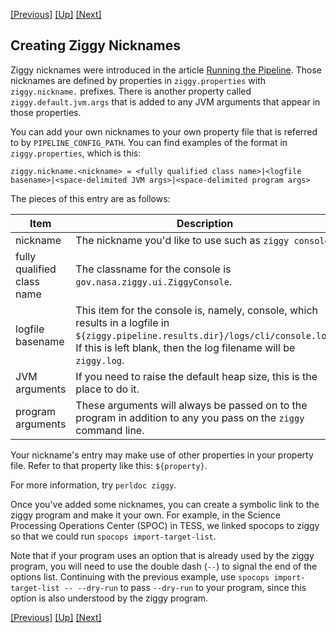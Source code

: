 <!-- -*-visual-line-*- -->

[[Previous]](edit-pipeline.md)
[[Up]](dusty-corners.md)
[[Next]](advanced-uow.md)

## Creating Ziggy Nicknames

Ziggy nicknames were introduced in the article [Running the Pipeline](running-pipeline.md). Those nicknames are defined by properties in `ziggy.properties` with `ziggy.nickname.` prefixes. There is another property called `ziggy.default.jvm.args` that is added to any JVM arguments that appear in those properties.

You can add your own nicknames to your own property file that is referred to by `PIPELINE_CONFIG_PATH`. You can find examples of the format in `ziggy.properties`, which is this:

```
ziggy.nickname.<nickname> = <fully qualified class name>|<logfile basename>|<space-delimited JVM args>|<space-delimited program args>
```

The pieces of this entry are as follows:

| Item | Description |
| ---- | ----------- |
| nickname | The nickname you'd like to use such as `ziggy console`. |
| fully qualified class name | The classname for the console is `gov.nasa.ziggy.ui.ZiggyConsole`. |
| logfile basename | This item for the console is, namely, console, which results in a logfile in `${ziggy.pipeline.results.dir}/logs/cli/console.log`. If this is left blank, then the log filename will be `ziggy.log`. |
| JVM arguments | If you need to raise the default heap size, this is the place to do it. |
| program arguments | These arguments will always be passed on to the program in addition to any you pass on the `ziggy` command line. |

Your nickname's entry may make use of other properties in your property file. Refer to that property like this: `${property}`.

For more information, try `perldoc ziggy`.

Once you've added some nicknames, you can create a symbolic link to the ziggy program and make it your own. For example, in the Science Processing Operations Center (SPOC) in TESS, we linked spocops to ziggy so that we could run `spocops import-target-list`.

Note that if your program uses an option that is already used by the ziggy program, you will need to use the double dash (`--`) to signal the end of the options list. Continuing with the previous example, use `spocops import-target-list -- --dry-run` to pass `--dry-run` to your program, since this option is also understood by the ziggy program.

[[Previous]](edit-pipeline.md)
[[Up]](dusty-corners.md)
[[Next]](advanced-uow.md)
